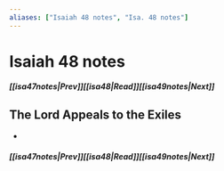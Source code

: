 ```yaml
---
aliases: ["Isaiah 48 notes", "Isa. 48 notes"]
---
```

# Isaiah 48 notes
##### <span class=arrow-left></span>[[isa47notes|Prev]]<span class=navigation-separator></span>[[isa48|Read]]<span class=navigation-separator></span>[[isa49notes|Next]]<span class=arrow-right></span>
## The Lord Appeals to the Exiles
- 
##### <span class=arrow-left></span>[[isa47notes|Prev]]<span class=navigation-separator></span>[[isa48|Read]]<span class=navigation-separator></span>[[isa49notes|Next]]<span class=arrow-right></span>